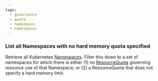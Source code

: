 ```yaml
---
tags:
  - governance
  - quota
  - namespace
  - namespaces
---
```


### List all Namespaces with no hard memory quota specified

Retrieve all Kubernetes [Namespaces][ns]. Filter this down to a set of
namespaces for which there is either (1) no [ResourceQuota][rq] governing
resource use of that Namespace; or (2) a ResourceQuota that does not specify a
hard memory limit.

[ns]: https://kubernetes.io/docs/concepts/overview/working-with-objects/namespaces/
[rq]: https://kubernetes.io/docs/concepts/policy/resource-quotas/
